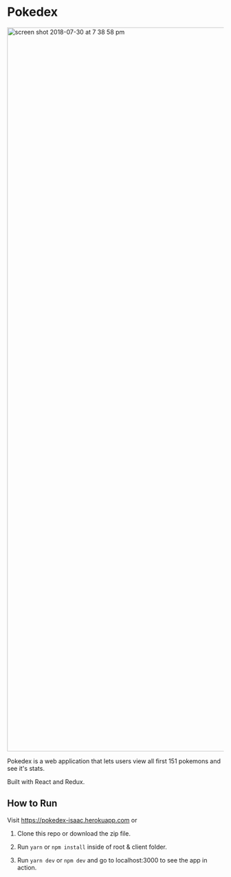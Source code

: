 # Pokedex

<img width="1680" alt="screen shot 2018-07-30 at 7 38 58 pm" src="https://user-images.githubusercontent.com/28583016/43434385-47c994ce-9430-11e8-9191-eace9b13fb48.png">

Pokedex is a web application that lets users view all first 151 pokemons and see it's stats.

Built with React and Redux.

## How to Run

Visit https://pokedex-isaac.herokuapp.com or

1. Clone this repo or download the zip file.

2. Run `yarn` or `npm install` inside of root & client folder.

3. Run `yarn dev` or `npm dev` and go to localhost:3000 to see the app in action.
